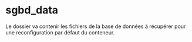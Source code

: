 # sgbd_data

Le dossier va contenir les fichiers de la base de données à récupérer pour une reconfiguration par défaut du conteneur.
